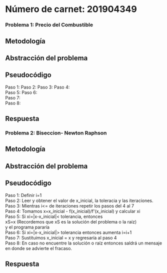 # Número de carnet: 201904349
### Problema 1: Precio del Combustible
## Metodología
## Abstracción del problema
## Pseudocódigo 
Paso 1:
Paso 2:
Paso 3: 
Paso 4:      
Paso 5:
Paso 6:  
Paso 7:  
Paso 8: 
## Respuesta
### Problema 2: Biseccion- Newton Raphson
## Metodología
## Abstracción del problema
## Pseudocódigo 
Paso 1: Definir i=1  
Paso 2: Leer y obtener el valor de x_inicial, la toleracia y las iteraciones.   
Paso 3: Mientras i<= de iteraciones repetir los pasos del 4 al 7  
Paso 4: Tomamos x=x_inicial - f(x_inicial)/f'(x_inicial) y calcular xi      
Paso 5: Si xi=|x-x_inicial|< tolerancia, entonces  
              xS=x (Recordemos que xS es la solución del problema o la raíz)    
              y el programa pararía  
Paso 6: Si xi=|x-x_inicial|> tolerancia entonces aumenta i=i+1   
Paso 7: Sustituimos x_inicial = x y regresaría al paso 4   
Paso 8: En caso no encuentre la solución o raíz entonces saldrá un mensaje en donde se advierte el fracaso. 
## Respuesta
